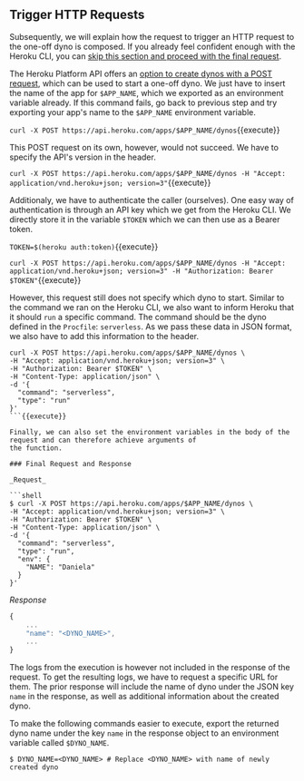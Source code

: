 ## Trigger HTTP Requests

Subsequently, we will explain how the request to trigger an HTTP request to the one-off dyno is composed. If you already
feel confident enough with the Heroku CLI, you can [skip this section and proceed with the final request](#final-request-and-response).

The Heroku Platform API offers an [option to create dynos with a POST request](https://devcenter.heroku.com/articles/platform-api-reference#dyno-create),
which can be used to start a one-off dyno. We just have to insert the name of the app for `$APP_NAME`, which we exported as an environment variable already. If this command fails, go back to previous step and try exporting your app's name to the `$APP_NAME` environment variable.

`curl -X POST https://api.heroku.com/apps/$APP_NAME/dynos`{{execute}}

This POST request on its own, however, would not succeed. We have to specify the API's version in the header.

`curl -X POST https://api.heroku.com/apps/$APP_NAME/dynos -H "Accept: application/vnd.heroku+json; version=3"`{{execute}}

Additionaly, we have to authenticate the caller (ourselves). One easy way of authentication is through an API key which
we get from the Heroku CLI. We directly store it in the variable `$TOKEN` which we can then use as a Bearer token.

`TOKEN=$(heroku auth:token)`{{execute}}

`curl -X POST https://api.heroku.com/apps/$APP_NAME/dynos -H "Accept: application/vnd.heroku+json; version=3" -H "Authorization: Bearer $TOKEN"`{{execute}}

However, this request still does not specify which dyno to start. Similar to the command we ran on the Heroku CLI, we
also want to inform Heroku that it should `run` a specific command. The command should be the dyno defined in the
`Procfile`: `serverless`. As we pass these data in JSON format, we also have to add this information to the header.

````
curl -X POST https://api.heroku.com/apps/$APP_NAME/dynos \
-H "Accept: application/vnd.heroku+json; version=3" \
-H "Authorization: Bearer $TOKEN" \
-H "Content-Type: application/json" \
-d '{
  "command": "serverless",
  "type": "run"
}'
```{{execute}}

Finally, we can also set the environment variables in the body of the request and can therefore achieve arguments of
the function.

### Final Request and Response

_Request_

```shell
$ curl -X POST https://api.heroku.com/apps/$APP_NAME/dynos \
-H "Accept: application/vnd.heroku+json; version=3" \
-H "Authorization: Bearer $TOKEN" \
-H "Content-Type: application/json" \
-d '{
  "command": "serverless",
  "type": "run",
  "env": {
    "NAME": "Daniela"
  }
}'
````

_Response_

```js
{
    ...
    "name": "<DYNO_NAME>",
    ...
}
```

The logs from the execution is however not included in the response of the request. To get the resulting logs, we have to request a specific URL
for them. The prior response will include the name of dyno under the JSON key `name` in the response,
as well as additional information about the created dyno.

To make the following commands easier to execute, export the returned dyno name under the key `name` in the response object to an
environment variable called `$DYNO_NAME`.

```shell
$ DYNO_NAME=<DYNO_NAME> # Replace <DYNO_NAME> with name of newly created dyno
```
